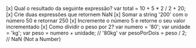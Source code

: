 [x] Qual o resultado da seguinte expressão?
var total = 10 + 5 \* 2 / 2 + 20;
[x] Crie duas expressões que retornem NaN
[x] Somar a string '200' com o número 50 e retornar 250
[x] Incremente o número 5 e retorne o seu valor incrementado
[x] Como dividir o peso por 2?
var numero = '80';
var unidade = 'kg';
var peso = numero + unidade; // '80kg'
var pesoPorDois = peso / 2; // NaN (Not a Number)
